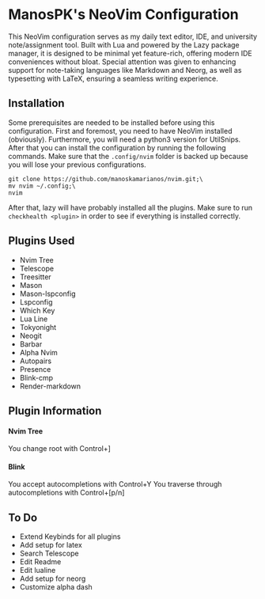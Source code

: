 # ManosPK's NeoVim Configuration
This NeoVim configuration serves as my daily text editor, IDE, and university note/assignment tool. Built with Lua and powered by the Lazy package manager, it is designed to be minimal yet feature-rich, offering modern IDE conveniences without bloat. Special attention was given to enhancing support for note-taking languages like Markdown and Neorg, as well as typesetting with LaTeX, ensuring a seamless writing experience.

## Installation
Some prerequisites are needed to be installed before using this configuration. First and foremost, you need to have NeoVim installed (obviously). Furthermore, you will need a python3 version for UtilSnips. After that you can install the configuration by running the following commands. Make sure that the `.config/nvim` folder is backed up because you will lose your previous configurations.
```
git clone https://github.com/manoskamarianos/nvim.git;\
mv nvim ~/.config;\
nvim
```
After that, lazy will have probably installed all the plugins. Make sure to run `checkhealth <plugin>` in order to see if everything is installed correctly.

## Plugins Used
- Nvim Tree
- Telescope
- Treesitter
- Mason
- Mason-lspconfig
- Lspconfig
- Which Key
- Lua Line
- Tokyonight
- Neogit
- Barbar
- Alpha Nvim
- Autopairs
- Presence
- Blink-cmp
- Render-markdown

## Plugin Information

#### Nvim Tree
You change root with Control+]

#### Blink
You accept autocompletions with Control+Y
You traverse through autocompletions with Control+[p/n]

## To Do
- Extend Keybinds for all plugins
- Add setup for latex
- Search Telescope
- Edit Readme
- Edit lualine
- Add setup for neorg
- Customize alpha dash

